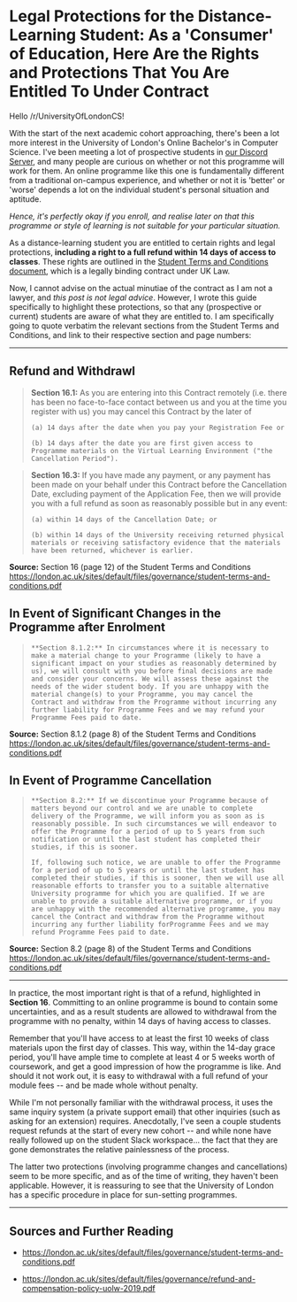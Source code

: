 # Legal Protections for the Distance-Learning Student: As a 'Consumer' of Education, Here Are the Rights and Protections That You Are Entitled To Under Contract

Hello /r/UniversityOfLondonCS!

With the start of the next academic cohort approaching, there's been a lot more interest in the University of London's Online Bachelor's in Computer Science. I've been meeting a lot of prospective students in [our Discord Server](https://discord.gg/GhRFG5X), and many people are curious on whether or not this programme will work for them. An online programme like this one is fundamentally different from a traditional on-campus experience, and whether or not it is 'better' or 'worse' depends a lot on the individual student's personal situation and aptitude.

_Hence, it's perfectly okay if you enroll, and realise later on that this programme or style of learning is not suitable for your particular situation._

As a distance-learning student you are entitled to certain rights and legal protections, **including a right to a full refund within 14 days of access to classes**. These rights are outlined in the [Student Terms and Conditions document](https://london.ac.uk/sites/default/files/governance/student-terms-and-conditions.pdf), which is a legally binding contract under UK Law.

Now, I cannot advise on the actual minutiae of the contract as I am not a lawyer, and _this post is not legal advice_. However, I wrote this guide specifically to highlight these protections, so that any (prospective or current) students are aware of what they are entitled to. I am specifically going to quote verbatim the relevant sections from the Student Terms and Conditions, and link to their respective section and page numbers:

---

## Refund and Withdrawl

> **Section 16.1:** As you are entering into this Contract remotely (i.e. there has been no face-to-face contact between us and you at the time you register with us) you may cancel this Contract by the later of
>
>     (a) 14 days after the date when you pay your Registration Fee or
>
>     (b) 14 days after the date you are first given access to Programme materials on the Virtual Learning Environment ("the Cancellation Period").

> **Section 16.3:** If you have made any payment, or any payment has been made on your behalf under this Contract before the Cancellation Date, excluding payment of the Application Fee, then we will provide you with a full refund as soon as reasonably possible but in any event:
>
>     (a) within 14 days of the Cancellation Date; or
>
>     (b) within 14 days of the University receiving returned physical materials or receiving satisfactory evidence that the materials have been returned, whichever is earlier.

**Source:** Section 16 (page 12) of the Student Terms and Conditions
https://london.ac.uk/sites/default/files/governance/student-terms-and-conditions.pdf

## In Event of Significant Changes in the Programme after Enrolment

>     **Section 8.1.2:** In circumstances where it is necessary to make a material change to your Programme (likely to have a significant impact on your studies as reasonably determined by us), we will consult with you before final decisions are made and consider your concerns. We will assess these against the needs of the wider student body. If you are unhappy with the material change(s) to your Programme, you may cancel the Contract and withdraw from the Programme without incurring any further liability for Programme Fees and we may refund your Programme Fees paid to date.

**Source:** Section 8.1.2 (page 8) of the Student Terms and Conditions
https://london.ac.uk/sites/default/files/governance/student-terms-and-conditions.pdf

## In Event of Programme Cancellation

>     **Section 8.2:** If we discontinue your Programme because of matters beyond our control and we are unable to complete delivery of the Programme, we will inform you as soon as is reasonably possible. In such circumstances we will endeavor to offer the Programme for a period of up to 5 years from such notification or until the last student has completed their studies, if this is sooner.
>
>     If, following such notice, we are unable to offer the Programme for a period of up to 5 years or until the last student has completed their studies, if this is sooner, then we will use all reasonable efforts to transfer you to a suitable alternative University programme for which you are qualified. If we are unable to provide a suitable alternative programme, or if you are unhappy with the recommended alternative programme, you may cancel the Contract and withdraw from the Programme without incurring any further liability forProgramme Fees and we may refund Programme Fees paid to date.

**Source:** Section 8.2 (page 8) of the Student Terms and Conditions
https://london.ac.uk/sites/default/files/governance/student-terms-and-conditions.pdf

---

In practice, the most important right is that of a refund, highlighted in **Section 16**. Committing to an online programme is bound to contain some uncertainties, and as a result students are allowed to withdrawal from the programme with no penalty, within 14 days of having access to classes.

Remember that you'll have access to at least the first 10 weeks of class materials upon the first day of classes. This way, within the 14-day grace period, you'll have ample time to complete at least 4 or 5 weeks worth of coursework, and get a good impression of how the programme is like. And should it not work out, it is easy to withdrawal with a full refund of your module fees -- and be made whole without penalty.

While I'm not personally familiar with the withdrawal process, it uses the same inquiry system (a private support email) that other inquiries (such as asking for an extension) requires. Anecdotally, I've seen a couple students request refunds at the start of every new cohort -- and while none have really followed up on the student Slack workspace... the fact that they are gone demonstrates the relative painlessness of the process.

The latter two protections (involving programme changes and cancellations) seem to be more specific, and as of the time of writing, they haven't been applicable. However, it is reassuring to see that the University of London has a specific procedure in place for sun-setting programmes.

---

## Sources and Further Reading

- https://london.ac.uk/sites/default/files/governance/student-terms-and-conditions.pdf

- https://london.ac.uk/sites/default/files/governance/refund-and-compensation-policy-uolw-2019.pdf
